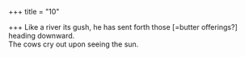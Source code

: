 +++
title = "10"

+++
Like a river its gush, he has sent forth those [=butter offerings?] heading  downward.  
The cows cry out upon seeing the sun.  